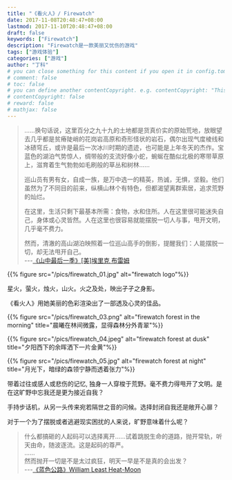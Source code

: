 ```yaml
---
title: "《看火人》/ Firewatch"
date: 2017-11-08T20:48:47+08:00
lastmod: 2017-11-10T20:48:47+08:00
draft: false
keywords: ["Firewatch"]
description: "Firewatch是一款美丽又忧伤的游戏"
tags: ["游戏体验"]
categories: ["游戏"]
author: "丁科"
# you can close something for this content if you open it in config.toml.
# comment: false
# toc: false
# you can define another contentCopyright. e.g. contentCopyright: "This is an another copyright."
# contentCopyright: false
# reward: false
# mathjax: false
---
```


> ……换句话说，这里百分之九十九的土地都是货真价实的原始荒地，放眼望去几乎都是贫瘠陡峭的花岗岩高原和奇形怪状的岩石，偶尔出现气度棱线和冰碛穹丘，或许是最后一次冰川时期的遗迹，也可能是上年冬天的杰作。宝蓝色的湖泊气势惊人，绸带般的支流好像小蛇，蜿蜒在酷似北极的寒带草原上，滋育着生气勃勃如毛刷般的草丛和树林……
>
> 巡山员有男有女，自成一族，是万中选一的精英，热诚，无惧，坚毅。他们虽然为了不同目的前来，纵横山林个有特色，但都渴望离群索居，追求荒野的灿烂。
>
> 在这里，生活只剩下最基本所需：食物，水和住所。人在这里很可能迷失自己，身体或心灵皆然。人在这里也很容易就能摆脱一切人与事，甩开文明，几乎毫不费力。
>
> 然而，清澈的高山湖泊映照着一位巡山高手的倒影，提醒我们：人能摆脱一切，却无法甩开自己。   
> ---[《山中最后一季》[美]埃里克 布雷姆](https://book.douban.com/subject/26801537/)

{{% figure src="/pics/firewatch_01.jpg" alt="firewatch logo"%}}

星火，萤火，烛火，山火。火之及处，映出孑孑之身影。
<!--more-->

《看火人》用她美丽的色彩渲染出了一部透及心灵的佳品。

{{% figure src="/pics/firewatch_03.png" alt="firewatch forest in the morning" title="晨曦在林间微露，显得森林分外青翠"%}}

{{% figure src="/pics/firewatch_04.jpeg" alt="firewatch forest at dusk" title="夕阳西下的余晖洒下一片金黄"%}}

{{% figure src="/pics/firewatch_05.jpg" alt="firewatch forest at night" title="月光下，暗绿的森领宁静而透着张力"%}}

带着过往或感人或悲伤的记忆, 独身一人穿梭于荒野。毫不费力得甩开了文明。是在这旷野中忘我还是更为接近自我？

手持步话机，从另一头传来宛若隔世之音的问候。选择封闭自我还是敞开心扉？

对于一个为了摆脱或者逃避现实困扰的人来说，旷野意味着什么呢？

> 什么都搞砸的人起码可以选择离开……试着跳脱生命的道路，抛开常轨，听天由命，随波逐流。这是起码的尊严。  
> ……   
> 然而抛开一切是不是太过疯狂，明天一早是不是真的会出发？    
> ---[《蓝色公路》William Least Heat-Moon](https://book.douban.com/subject/1796646/)
